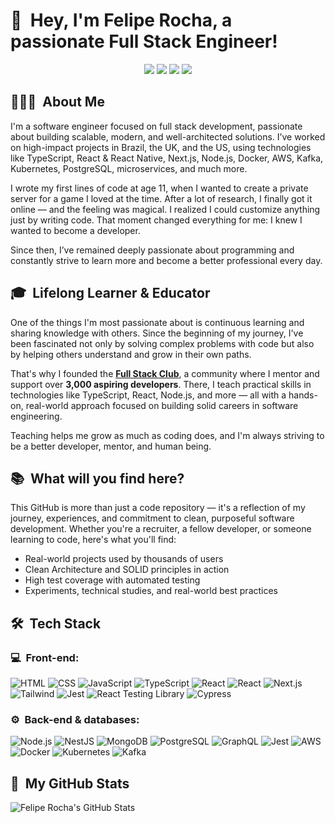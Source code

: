 <h1>👋 &nbsp;Hey, I'm Felipe Rocha, a passionate Full Stack Engineer!</h1>
<p align="center">
<a href="https://www.linkedin.com/in/felipe-rocha-034871172"><img src="https://img.shields.io/badge/-My%20LinkedIn-0077B5?style=flat-square&logo=linkedin&logoColor=white"/></a>
<a href="https://instagram.com/byfeliperocha"><img src="https://img.shields.io/badge/-My%20Professional%20IG_-E4405F?style=flat-square&logo=Instagram&logoColor=white"/></a>
<a href="https://www.youtube.com/channel/UC8TRfZVb-M_ivbU9yiocTvQ"><img src="https://img.shields.io/badge/-My%20YT%20Channel-D62422?style=flatsquare&labelColor=D62422&logo=youtube&logoColor=white"/></a>
<a href="mailto:felipemotarocha@gmail.com"><img src="https://img.shields.io/badge/-Send%20Me%20a%20Message-D14836?style=flat-square&logo=Gmail&logoColor=white"/></a>

</p>

<h2> 👨🏻‍💻 &nbsp;About Me </h2>

I'm a software engineer focused on full stack development, passionate about building scalable, modern, and well-architected solutions. I’ve worked on high-impact projects in Brazil, the UK, and the US, using technologies like TypeScript, React & React Native, Next.js, Node.js, Docker, AWS, Kafka, Kubernetes, PostgreSQL, microservices, and much more.

I wrote my first lines of code at age 11, when I wanted to create a private server for a game I loved at the time. After a lot of research, I finally got it online — and the feeling was magical. I realized I could customize anything just by writing code. That moment changed everything for me: I knew I wanted to become a developer.

Since then, I’ve remained deeply passionate about programming and constantly strive to learn more and become a better professional every day.

<h2> 🎓 &nbsp;Lifelong Learner & Educator </h2

One of the things I'm most passionate about is continuous learning and sharing knowledge with others. Since the beginning of my journey, I've been fascinated not only by solving complex problems with code but also by helping others understand and grow in their own paths.

That's why I founded the <strong>[Full Stack Club](https://www.fullstackclub.com.br/)</strong>, a community where I mentor and support over <strong>3,000 aspiring developers</strong>. There, I teach practical skills in technologies like TypeScript, React, Node.js, and more — all with a hands-on, real-world approach focused on building solid careers in software engineering.

Teaching helps me grow as much as coding does, and I'm always striving to be a better developer, mentor, and human being.

<h2> 📚 &nbsp;What will you find here?</h2>

This GitHub is more than just a code repository — it's a reflection of my journey, experiences, and commitment to clean, purposeful software development. Whether you're a recruiter, a fellow developer, or someone learning to code, here's what you'll find:

- Real-world projects used by thousands of users
- Clean Architecture and SOLID principles in action
- High test coverage with automated testing
- Experiments, technical studies, and real-world best practices

<h2> 🛠 &nbsp;Tech Stack</h2>
<h3>💻 &nbsp;Front-end:</h3>

![HTML](https://img.shields.io/badge/-HTML-333333?style=flat&logo=HTML5)
![CSS](https://img.shields.io/badge/-CSS-333333?style=flat&logo=CSS3&logoColor=1572B6)
![JavaScript](https://img.shields.io/badge/-JavaScript-333333?style=flat&logo=javascript)
![TypeScript](https://img.shields.io/badge/-TypeScript-333333?style=flat&logo=typescript&logoColor=2D79C7)
![React](https://img.shields.io/badge/-React-333333?style=flat&logo=react)
![React](https://img.shields.io/badge/-React%20Native-333333?style=flat&logo=react)
![Next.js](https://img.shields.io/badge/-Next.js-333333?style=flat&logo=next.js)
![Tailwind](https://img.shields.io/badge/-Tailwind-333333?style=flat&logo=tailwind-css)
![Jest](https://img.shields.io/badge/-Jest-333333?style=flat&logo=jest&logoColor=E535AB)
![React Testing Library](https://img.shields.io/badge/-RTL-333333?style=flat&logo=testing-library)
![Cypress](https://img.shields.io/badge/-Cypress-333333?style=flat&logo=cypress)

<h3>⚙️ &nbsp;Back-end & databases:</h3>

![Node.js](https://img.shields.io/badge/-Node.js-333333?style=flat&logo=node.js)
![NestJS](https://img.shields.io/badge/-NestJS-333333?style=flat&logo=nestjs&logoColor=E535AB)
![MongoDB](https://img.shields.io/badge/-MongoDB-333333?style=flat&logo=mongodb)
![PostgreSQL](https://img.shields.io/badge/-PostgreSQL-333333?style=flat&logo=postgresql)
![GraphQL](https://img.shields.io/badge/-GraphQL-333333?style=flat&logo=graphql&logoColor=E535AB)
![Jest](https://img.shields.io/badge/-Jest-333333?style=flat&logo=jest&logoColor=E535AB)
![AWS](https://img.shields.io/badge/-AWS-333333?style=flat&logo=amazon-web-services)
![Docker](https://img.shields.io/badge/-Docker-333333?style=flat&logo=docker)
![Kubernetes](https://img.shields.io/badge/-Kubernetes-333333?style=flat&logo=kubernetes)
![Kafka](https://img.shields.io/badge/-Kafka-333333?style=flat&logo=apache-kafka)

<h2>🚀 &nbsp;My GitHub Stats</h2>

![Felipe Rocha's GitHub Stats](https://github-readme-stats.vercel.app/api?username=felipemotarocha&show_icons=true&theme=dracula)
